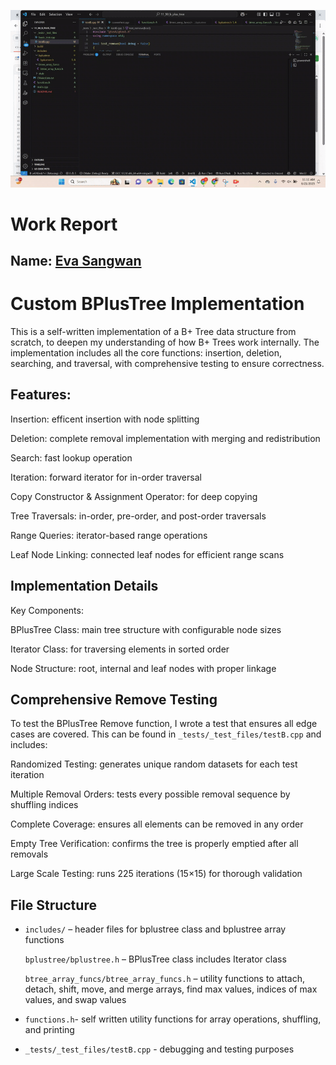 ![Alt text](<bplustree_removetest.gif>)

# Work Report

## Name: <ins> Eva Sangwan </ins>

# Custom BPlusTree Implementation 
This is a self-written implementation of a B+ Tree data structure from scratch, to deepen my understanding of how B+ Trees work internally. The implementation includes all the core functions: insertion, deletion, searching, and traversal, with comprehensive testing to ensure correctness. 

## Features:

Insertion: efficent insertion with node splitting

Deletion: complete removal implementation with merging and redistribution

Search: fast lookup operation

Iteration: forward iterator for in-order traversal

Copy Constructor & Assignment Operator: for deep copying 

Tree Traversals: in-order, pre-order, and post-order traversals

Range Queries: iterator-based range operations

Leaf Node Linking: connected leaf nodes for efficient range scans

## Implementation Details
Key Components: 

BPlusTree Class: main tree structure with configurable node sizes

Iterator Class: for traversing elements in sorted order

Node Structure: root, internal and leaf nodes with proper linkage

## Comprehensive Remove Testing
To test the BPlusTree Remove function, I wrote a test that ensures all edge cases are covered.
This can be found in `_tests/_test_files/testB.cpp` and includes:

Randomized Testing: generates unique random datasets for each test iteration

Multiple Removal Orders: tests every possible removal sequence by shuffling indices

Complete Coverage: ensures all elements can be removed in any order

Empty Tree Verification: confirms the tree is properly emptied after all removals

Large Scale Testing: runs 225 iterations (15×15) for thorough validation

## File Structure 
- `includes/` – header files for bplustree class and bplustree array functions
  
   `bplustree/bplustree.h` – BPlusTree class includes Iterator class
  
   `btree_array_funcs/btree_array_funcs.h` – utility functions to attach, detach, shift, move, and merge arrays, find max values, indices of max values, and swap values
- `functions.h`- self written utility functions for array operations, shuffling, and printing
- `_tests/_test_files/testB.cpp` - debugging and testing purposes

